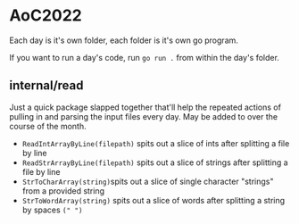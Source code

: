 # AoC2022

Each day is it's own folder, each folder is it's own go program.

If you want to run a day's code, run `go run .` from within the day's folder.

## internal/read

Just a quick package slapped together that'll help the repeated actions of pulling in and parsing the input files every day. May be added to over the course of the month.

- `ReadIntArrayByLine(filepath)` spits out a slice of ints after splitting a file by line
- `ReadStrArrayByLine(filepath)` spits out a slice of strings after splitting a file by line
- `StrToCharArray(string)`spits out a slice of single character "strings" from a provided string
- `StrToWordArray(string)` spits out a slice of words after splitting a string by spaces `(" ")`